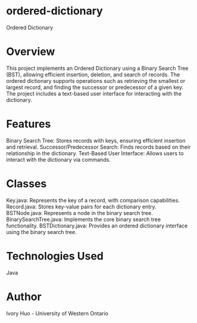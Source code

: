 # ordered-dictionary
Ordered Dictionary

# Overview
This project implements an Ordered Dictionary using a Binary Search Tree (BST), allowing efficient insertion, deletion, and search of records. The ordered dictionary supports operations such as retrieving the smallest or largest record, and finding the successor or predecessor of a given key. The project includes a text-based user interface for interacting with the dictionary.

# Features
Binary Search Tree: Stores records with keys, ensuring efficient insertion and retrieval.
Successor/Predecessor Search: Finds records based on their relationship in the dictionary.
Text-Based User Interface: Allows users to interact with the dictionary via commands.

# Classes
Key.java: Represents the key of a record, with comparison capabilities.
Record.java: Stores key-value pairs for each dictionary entry.
BSTNode.java: Represents a node in the binary search tree.
BinarySearchTree.java: Implements the core binary search tree functionality.
BSTDictionary.java: Provides an ordered dictionary interface using the binary search tree.

# Technologies Used
Java

# Author
Ivory Huo - University of Western Ontario
